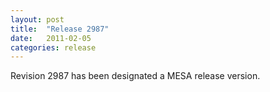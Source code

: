 ```yaml
---
layout: post
title:  "Release 2987"
date:   2011-02-05
categories: release
---
```


Revision 2987 has been designated a MESA release version.
